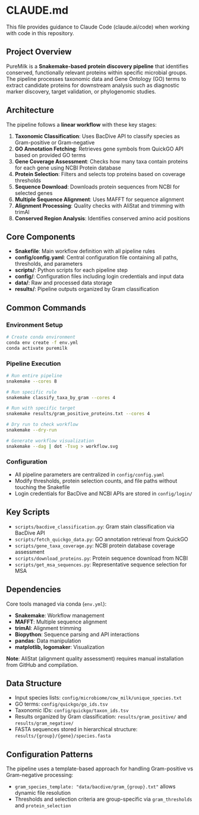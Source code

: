 # CLAUDE.md

This file provides guidance to Claude Code (claude.ai/code) when working with code in this repository.

## Project Overview

PureMilk is a **Snakemake-based protein discovery pipeline** that identifies conserved, functionally relevant proteins within specific microbial groups. The pipeline processes taxonomic data and Gene Ontology (GO) terms to extract candidate proteins for downstream analysis such as diagnostic marker discovery, target validation, or phylogenomic studies.

## Architecture

The pipeline follows a **linear workflow** with these key stages:

1. **Taxonomic Classification**: Uses BacDive API to classify species as Gram-positive or Gram-negative
2. **GO Annotation Fetching**: Retrieves gene symbols from QuickGO API based on provided GO terms
3. **Gene Coverage Assessment**: Checks how many taxa contain proteins for each gene using NCBI Protein database
4. **Protein Selection**: Filters and selects top proteins based on coverage thresholds
5. **Sequence Download**: Downloads protein sequences from NCBI for selected genes
6. **Multiple Sequence Alignment**: Uses MAFFT for sequence alignment
7. **Alignment Processing**: Quality checks with AliStat and trimming with trimAl
8. **Conserved Region Analysis**: Identifies conserved amino acid positions

## Core Components

- **Snakefile**: Main workflow definition with all pipeline rules
- **config/config.yaml**: Central configuration file containing all paths, thresholds, and parameters
- **scripts/**: Python scripts for each pipeline step
- **config/**: Configuration files including login credentials and input data
- **data/**: Raw and processed data storage
- **results/**: Pipeline outputs organized by Gram classification

## Common Commands

### Environment Setup
```bash
# Create conda environment
conda env create -f env.yml
conda activate puremilk
```

### Pipeline Execution
```bash
# Run entire pipeline
snakemake --cores 8

# Run specific rule
snakemake classify_taxa_by_gram --cores 4

# Run with specific target
snakemake results/gram_positive_proteins.txt --cores 4

# Dry run to check workflow
snakemake --dry-run

# Generate workflow visualization
snakemake --dag | dot -Tsvg > workflow.svg
```

### Configuration
- All pipeline parameters are centralized in `config/config.yaml`
- Modify thresholds, protein selection counts, and file paths without touching the Snakefile
- Login credentials for BacDive and NCBI APIs are stored in `config/login/`

## Key Scripts

- `scripts/bacdive_classification.py`: Gram stain classification via BacDive API
- `scripts/fetch_quickgo_data.py`: GO annotation retrieval from QuickGO
- `scripts/gene_taxa_coverage.py`: NCBI protein database coverage assessment
- `scripts/download_proteins.py`: Protein sequence download from NCBI
- `scripts/get_msa_sequences.py`: Representative sequence selection for MSA

## Dependencies

Core tools managed via conda (`env.yml`):
- **Snakemake**: Workflow management
- **MAFFT**: Multiple sequence alignment  
- **trimAl**: Alignment trimming
- **Biopython**: Sequence parsing and API interactions
- **pandas**: Data manipulation
- **matplotlib, logomaker**: Visualization

**Note**: AliStat (alignment quality assessment) requires manual installation from GitHub and compilation.

## Data Structure

- Input species lists: `config/microbiome/cow_milk/unique_species.txt`
- GO terms: `config/quickgo/go_ids.tsv`
- Taxonomic IDs: `config/quickgo/taxon_ids.tsv`
- Results organized by Gram classification: `results/gram_positive/` and `results/gram_negative/`
- FASTA sequences stored in hierarchical structure: `results/{group}/{gene}/species.fasta`

## Configuration Patterns

The pipeline uses a template-based approach for handling Gram-positive vs Gram-negative processing:
- `gram_species_template: "data/bacdive/gram_{group}.txt"` allows dynamic file resolution
- Thresholds and selection criteria are group-specific via `gram_thresholds` and `protein_selection`